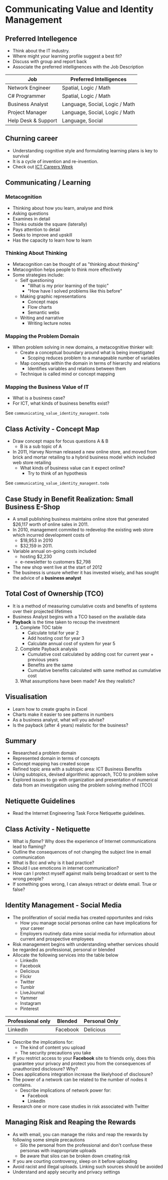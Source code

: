 # Communicating Value and Identity Management

## Preferred Intellegence

- Think about the IT industry. 
- Where might your learning profile suggest a best fit? 
- Discuss with group and report back
- Associate the preferred intellignences with the Job Description

| Job                 | Preferred Intelligences        |
|---------------------|--------------------------------|
| Network Engineer    | Spatial, Logic / Math          |
| C# Programmer       | Spatial, Logic / Math          |
| Business Analyst    | Language, Social, Logic / Math |
| Project Manager     | Language, Social, Logic / Math |
| Help Desk & Support | Language, Social               |

## Churning career

- Understanding cognitive style and formulating learning plans is key to survival
- It is a cycle of invention and re-invention.
- Check out [ICT Careers Week](http://www.ictcareersweek.info)

## Communicating / Learning

### Metacognition

- Thinking about how you learn, analyse and think
- Asking questions
- Examines in detail
- Thinks outside the square (laterally)
- Pays attention to detail
- Seeks to improve and upskill
- Has the capacity to learn how to learn

### Thinking About Thinking

- Metacognition can be thought of as "thinking about thinking"
- Metacognition helps people to think more effectively
- Some strategies include:
	- Self questioning
		- "What is my prior learning of the topic"
		- "How have I solved problems like this before"
	- Making graphic representations
		- Concept maps
		- Flow charts
		- Semantic webs
	- Writing and narrative
		- Writing lecture notes

### Mapping the Problem Domain

- When problem solving in new domains, a metacognitive thinker will:
	- Create a conceptual boundary around what is being investigated
		- Scoping reduces problem to a manageable number of variables
	- Map concepts within the domain in terms of hierarchy and relations
		- Identifies variables and relations between them
	- Technique is called mind or concept mapping

### Mapping the Business Value of IT

- What is a business case?
- For ICT, what kinds of business benefits exist?

See `communicating_value_identity_managent.todo`

## Class Activity - Concept Map

- Draw concept maps for focus questions A & B
	- B is a sub topic of A
- In 2011, Harvey Norman released a new online store, and moved from brick and mortar retailing to a hybrid business model which included web store retailing
	- What kinds of business value can it expect online?
		- Try to think of an hypothesis

See `communicating_value_identity_managent.todo`

## Case Study in Benefit Realization: Small Business E-Shop

- A small publishing business maintains online store that generated $26,117 worth of online sales in 2011.
- In 2010, management commited to redevelop the existing web store which incurred development costs of 
	- $18,953 in 2010
	- $32,159 in 2011.
- Variable annual on-going costs included
	- hosting $2,230
	- e-newsletter to customers $2,798
- The new shop went live at the start of 2012
- The business is unsure whether it has invested wisely, and has sought the advice of a **business analyst**

## Total Cost of Ownership (TCO)

- It is a method of measuring cumulative costs and benefits of systems over their projected lifetimes
- Business Analyst begins with a TCO based on the available data
- **Payback** is the time taken to recoup the investment
	1. Complete TOC table
		- Calculate total for year 2
		- Add hosting cost for year 3
		- Calculate annual cost of system for year 5
	2. Complete Payback analysis
		- Cumulative cost calculated by adding cost for current year + previous years
		- Benefits are the same
		- Cumulative benefits calculated with same method as cumulative cost
	3. What assumptions have been made? Are they realistic?

## Visualisation

- Learn how to create graphs in Excel
- Charts make it easier to see patterns in numbers
- As a business analyst, what will you advise?
- Is the payback (after 4 years) realistic for the business?

## Summary

- Researched a problem domain
- Represented domain in terms of concepts
- Concept mapping has created scope
- Refined topic area with a subtopic area: ICT Business Benefits
- Using subtopics, devised algorithmic approach, TCO to problem solve
- Explored issues to go with organization and presentation of numerical data from an investigation using the problem solving method (TCO)

## Netiquette Guidelines

- Read the Internet Engineering Task Force Netiquette guidelines.

## Class Activity - Netiquette

- What is *flame*? Why does the experience of Internet communications lead to flaming?
- Outline the consequences of not changing the subject line in email communication
- What is Bcc and why is it bad practice? 
- Should I use emoticons in internet communication?
- How can I protect myself against mails being broadcast or sent to the wrong people?
- If something goes wrong, I can always retract or delete email. True or false?

## Identity Management - Social Media

- The proliferation of social media has created opportunites and risks
	- How you manage social personas online can have implications for your career
	- Employers routinely data mine social media for information about current and prospective employees
- Risk management begins with understanding whether services should be regarded as professional, personal or blended
- Allocate the following services into the table below
	- LinkedIn
	- Facebook
	- Delicious
	- Flickr
	- Twitter
	- Tumblr
	- LiveJournal
	- Yammer
	- Instagram
	- Pinterest

| Professional only | Blended  | Personal Only |
|-------------------|----------|---------------|
| LinkedIn          | Facebook | Delicious     |

- Describe the implications for:
	- The kind of content you upload
	- The security precautions you take
- If you restrict access to your **Facebook** site to friends only, does this guarantee your privacy and protect you from the consequences of unauthorized disclosure? Why?
- Does applications integration increase the likelyhood of disclosure?
- The power of a network can be related to the number of nodes it contains.
	- Describe implications of network power for:
		- Facebook
		- LinkedIn
- Research one or more case studies in risk associated with Twitter

## Managing Risk and Reaping the Rewards

- As with email, you can manage the risks and reap the rewards by following some simple precautions
	- Silo the personal from the professional and don't confuse these personas with inappropriate uploads
	- Be aware that silos can be broken down creating risk
- If you are courting controversy, sleep on it before uploading
- Avoid racist and illegal uploads. Linking such sources should be avoided
- Understand and apply security and privacy settings
